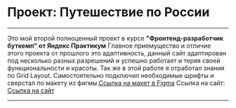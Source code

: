 # Проект: Путешествие по России
___

Это мой второй полноценный проект в курсе **"Фронтенд-разработчик буткемп" от Яндекс Практикум**
Главное приемущество и отличие этого проекта от прошлого это адаптивность, данный сайт адаптирован под несколько разных разрешений и успешно работает и теряя своей функциональности и красоты. Так же в этой работе я отработал знания по Grid Layout. Самостоятельно подключил необходимые шрифты и сверстал по макету из фигмы.[Ссылка на макет в Figma](https://www.figma.com/file/5S2WSbEFL6awjVWJ0NWL8Q/Sprint-3_-Russia-_-desktop-mobile?node-id=28503%3A0)
 Ссылка на сайт: [Ссылка на сайт](https://levsmirnov1999.github.io/russian-travel-bootcamp/)
___